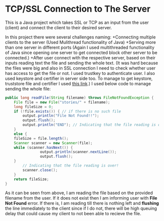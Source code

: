 # TCP/SSL Connection to The Server

This is a Java project which takes SSL or TCP as an input from the user (client) and connect the client to their desired server.

In this project there were several challenges naming:
+Connecting multiple clients to the server (Used Mulithread functionality of Java)
+Serving more than one server in different ports (Again I used multithreaded functionality of Java since opening one server to get connected block other server to be connected.)
+After user connect with the respective server, based on their inputs reading text the file and sending the whole text. (It was hard because the files were big and also in SSL connection I need to check whether user has access to get the file or not. I used trustkey to authenticate user. I also used keystore and certifier in server side too. To manage to get keystore, truststore file and certifier I used [this link](https://docs.oracle.com/cd/E19509-01/820-3503/ggsxx/index.html).) I used below code to manage sending the whole file:

```java
public long readFile(String filename) throws FileNotFoundException {
	File file = new File("stories/" + filename);
	long fileSize = 0;
	if (!file.exists()) { // if there is no such file
		output.println("File Not Found!!");
		output.flush();
		output.println("END"); // Indicating that the file reading is over!
	}
	else {
	fileSize = file.length();
	Scanner scanner = new Scanner(file);
	while (scanner.hasNext()) {
				output.println(scanner.nextLine());
				output.flush();	
	}
	 	// Indicating that the file reading is over!
		scanner.close();
	}
	return fileSize;
}
```
As it can be seen from above, I am reading the file based on the provided filename from the user. If it does not exist then I am informing user with **File Not Found** error. If there is, I am reading till there is nothing left and **flushing** the line immediately to the client since if I do not, there will be high queuing delay that could cause my client to not been able to recieve the file.
